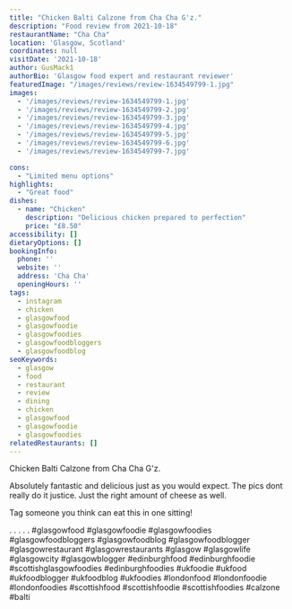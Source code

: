 ```yaml
---
title: "Chicken Balti Calzone from Cha Cha G'z."
description: "Food review from 2021-10-18"
restaurantName: "Cha Cha"
location: 'Glasgow, Scotland'
coordinates: null
visitDate: '2021-10-18'
author: GusMack1
authorBio: 'Glasgow food expert and restaurant reviewer'
featuredImage: "/images/reviews/review-1634549799-1.jpg"
images:
  - '/images/reviews/review-1634549799-1.jpg'
  - '/images/reviews/review-1634549799-2.jpg'
  - '/images/reviews/review-1634549799-3.jpg'
  - '/images/reviews/review-1634549799-4.jpg'
  - '/images/reviews/review-1634549799-5.jpg'
  - '/images/reviews/review-1634549799-6.jpg'
  - '/images/reviews/review-1634549799-7.jpg'

cons:
  - "Limited menu options"
highlights:
  - "Great food"
dishes:
  - name: "Chicken"
    description: "Delicious chicken prepared to perfection"
    price: "£8.50"
accessibility: []
dietaryOptions: []
bookingInfo:
  phone: ''
  website: ''
  address: 'Cha Cha'
  openingHours: ''
tags:
  - instagram
  - chicken
  - glasgowfood
  - glasgowfoodie
  - glasgowfoodies
  - glasgowfoodbloggers
  - glasgowfoodblog
seoKeywords:
  - glasgow
  - food
  - restaurant
  - review
  - dining
  - chicken
  - glasgowfood
  - glasgowfoodie
  - glasgowfoodies
relatedRestaurants: []
---
```

Chicken Balti Calzone from Cha Cha G'z.

Absolutely fantastic and delicious just as you would expect. The pics dont really do it justice. Just the right amount of cheese as well.

Tag someone you think can eat this in one sitting! 

.
.
.
.
.
#glasgowfood #glasgowfoodie #glasgowfoodies #glasgowfoodbloggers #glasgowfoodblog #glasgowfoodblogger #glasgowrestaurant #glasgowrestaurants #glasgow #glasgowlife #glasgowcity #glasgowblogger #edinburghfood #edinburghfoodie #scottishglasgowfoodies #edinburghfoodies #ukfoodie #ukfood #ukfoodblogger #ukfoodblog #ukfoodies #londonfood #londonfoodie #londonfoodies #scottishfood #scottishfoodie #scottishfoodies #calzone #balti
